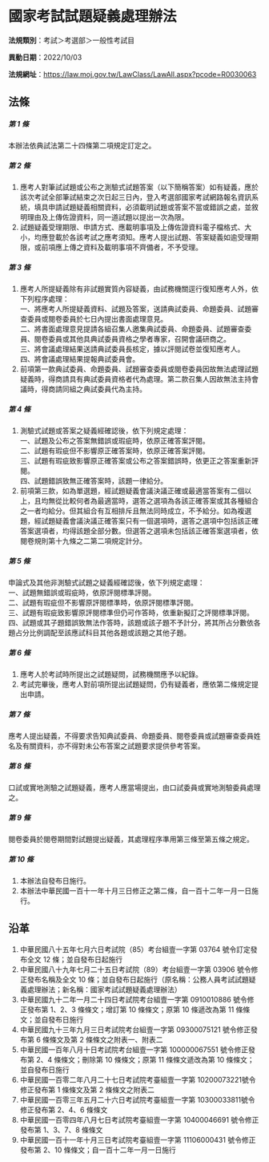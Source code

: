 # 國家考試試題疑義處理辦法



**法規類別**：考試＞考選部＞一般性考試目

**異動日期**：2022/10/03  

**法規網址**：https://law.moj.gov.tw/LawClass/LawAll.aspx?pcode=R0030063



## 法條
##### 第 1 條
本辦法依典試法第二十四條第二項規定訂定之。

##### 第 2 條
1. 應考人對筆試試題或公布之測驗式試題答案（以下簡稱答案）如有疑義，應於該次考試全部筆試結束之次日起三日內，登入考選部國家考試網路報名資訊系統，填具申請試題疑義相關資料，必須載明試題或答案不當或錯誤之處，並敘明理由及上傳佐證資料，同一道試題以提出一次為限。
1. 試題疑義受理期限、申請方式、應載明事項及上傳佐證資料電子檔格式、大小，均應登載於各該考試之應考須知。應考人提出試題、答案疑義如逾受理期限，或前項應上傳之資料及載明事項不齊備者，不予受理。

##### 第 3 條
1. 應考人所提疑義除有非試題實質內容疑義，由試務機關逕行復知應考人外，依下列程序處理：  
一、將應考人所提疑義資料、試題及答案，送請典試委員、命題委員、試題審查委員或閱卷委員於七日內提出書面處理意見。  
二、將書面處理意見提請各組召集人邀集典試委員、命題委員、試題審查委員、閱卷委員或其他具典試委員資格之學者專家，召開會議研商之。  
三、將會議處理結果送請典試委員長核定，據以評閱試卷並復知應考人。  
四、將會議處理結果提報典試委員會。
1. 前項第一款典試委員、命題委員、試題審查委員或閱卷委員因故無法處理試題疑義時，得商請具有典試委員資格者代為處理。第二款召集人因故無法主持會議時，得商請同組之典試委員代為主持。

##### 第 4 條
1. 測驗式試題或答案之疑義經確認後，依下列規定處理：  
一、試題及公布之答案無錯誤或瑕疵時，依原正確答案評閱。  
二、試題有瑕疵但不影響原正確答案時，依原正確答案評閱。  
三、試題有瑕疵致影響原正確答案或公布之答案錯誤時，依更正之答案重新評閱。  
四、試題錯誤致無正確答案時，該題一律給分。
1. 前項第三款，如為單選題，經試題疑義會議決議正確或最適當答案有二個以上，且均無從比較何者為最適當時，選答之選項為各該正確答案或其各種組合之一者均給分。但其組合有互相排斥且無法同時成立，不予給分。如為複選題，經試題疑義會議決議正確答案只有一個選項時，選答之選項中包括該正確答案選項者，均得該題全部分數。但選答之選項未包括該正確答案選項者，依閱卷規則第十九條之二第二項規定計分。

##### 第 5 條
申論式及其他非測驗式試題之疑義經確認後，依下列規定處理：  
一、試題無錯誤或瑕疵時，依原評閱標準評閱。  
二、試題有瑕疵但不影響原評閱標準時，依原評閱標準評閱。  
三、試題有瑕疵致影響原評閱標準但仍可作答時，依重新擬訂之評閱標準評閱。  
四、試題或其子題錯誤致無法作答時，該題或該子題不予計分，將其所占分數依各題占分比例調配至該應試科目其他各題或該題之其他子題。

##### 第 6 條
1. 應考人於考試時所提出之試題疑問，試務機關應予以紀錄。
1. 考試完畢後，應考人對前項所提出試題疑問，仍有疑義者，應依第二條規定提出申請。

##### 第 7 條
應考人提出疑義，不得要求告知典試委員、命題委員、閱卷委員或試題審查委員姓名及有關資料，亦不得對未公布答案之試題要求提供參考答案。

##### 第 8 條
口試或實地測驗之試題疑義，應考人應當場提出，由口試委員或實地測驗委員處理之。

##### 第 9 條
閱卷委員於閱卷期間對試題提出疑義，其處理程序準用第三條至第五條之規定。

##### 第 10 條
1. 本辦法自發布日施行。
1. 本辦法中華民國一百十一年十月三日修正之第二條，自一百十二年一月一日施行。

## 沿革
1. 中華民國八十五年七月六日考試院（85）考台組壹一字第 03764  號令訂定發布全文 12 條；並自發布日起施行
1. 中華民國八十九年七月二十五日考試院（89）考台組壹一字第 03906  號令修正發布名稱及全文 10 條；並自發布日起施行（原名稱：公務人員考試試題疑義處理辦法；新名稱：國家考試試題疑義處理辦法）
1. 中華民國九十二年一月二十四日考試院考台組壹一字第 0910010886 號令修正發布第 1、2、3  條條文；增訂第 10 條條文；原第 10 條遞改為第 11 條條文；並自發布日施行
1. 中華民國九十三年九月三日考試院考台組壹一字第 09300075121  號令修正發布第 6  條條文及第 2  條條文之附表一、附表二
1. 中華民國一百年八月十日考試院考台組壹一字第 100000067551 號令修正發布第 2、4 條條文；刪除第 10 條條文；原第 11 條條文遞改為第 10  條條文；並自發布日施行
1. 中華民國一百零二年八月二十七日考試院考臺組壹一字第 10200073221號令修正發布第 1  條條文及第 2  條條文之附表二
1. 中華民國一百零三年五月二十六日考試院考臺組壹一字第 10300033811號令修正發布第 2、4、6  條條文
1. 中華民國一百零四年八月七日考試院考臺組壹一字第 10400046691  號令修正發布第 1、3、7、8 條條文
1. 中華民國一百十一年十月三日考試院考臺組壹一字第 11106000431  號令修正發布第 2、10  條條文；自一百十二年一月一日施行

